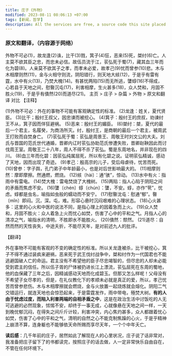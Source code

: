 ```yaml
---
title: 庄子《外物》
modified: 2023-08-11 08:06:13 +07:00
tags: [新闻，哲学]
description: All the services are free, a source code this site placed on github repository and intergration with netlify service, another service that you can use is github page for hosting your own static site.
---
```


### 原文和翻译，（内容源于网络）

外物不可必(1)，故龙逢(2)诛，比干(3)戮，箕子(4)狂，恶来(5)死，桀纣(6)亡。人主莫不欲其臣之忠，而忠未必信。故伍员流于江，苌弘死于蜀(7)，藏其血三年而化为碧(8)。人亲莫不欲其子之孝，而孝未必爱，故孝己(9)忧而曾参(10)悲。木与木相摩则然(11)，金与火相守则流，阴阳错行，则天地大絯(12)，于是乎有雷有霆，水中有火(13)，乃焚大槐(14)。有甚忧两陷(15)而无所逃，螴蜳(16)不得成，心若县于天地之间，慰暋沉屯(17)，利害相摩，生火甚多(18)，众人焚和，月固不胜火(19)，于是乎有僓然(20)而道尽(21)。
主页 > 庄子 > 杂篇 > 外物 >
原文和翻译 对比
【注释】

(1)外物不可必：外在的事物不可能有客观确定性的标准。
(2)龙逢：姓关，夏代贤臣。
(3)比干；殷纣王叔父，因忠谏而被挖心。
(4)箕子：殷纣王的庶叔，劝谏纣王不从，箕子因而佯狂避祸。
(5)恶来：殷纣王的媚臣。
(6)桀纣：桀，夏代的最后一个君主，名履癸，为商汤所灭。纣，殷纣王，是商朝的最后一个君主，被周武王打败而自焚身亡。
(7)苌弘死于蜀：苌弘是周景王、周敬王时刘文公的大夫。刘氏与晋国的范氏世代通婚，晋卿内讧时苌弘协助范氏惨遭失败，晋卿赵鞅因此而讨伐周王室。周敬王二十八年，周人不得不杀了苌弘。蜀是东周地名，并非现在的四川。
(8)血三年而化碧：因苌弘纯属屈死，所以有化碧之说。证明苌弘精诚，感动了天地，因而出现了奇迹。
(9)孝己：殷高宗的儿子，受后母虐待，忧苦而死。
(10)曾参：字子舆，孔门弟子中年龄最小，也是对后世影响最大的。
(11)相摩则然：摩即摩擦。然通燃，燃烧。
(12)絯〔hài〕：通“骇”，惊动。
(13)水中有火：指雨中有雷电。
(14)焚大槐：雷电焚烧了大槐树。
(15)两陷：指人心陷于阴阳之间的矛盾而焦虑不安。
(16)螴〔chén〕蜳〔chún〕：螴，不安。蜳，亦作“茕”，忧虑。蜳都是虫名，喻指如虫般的蠕动而不安宁。
(17)慰暋沈屯：慰通“郁”。暋〔mǐn〕即闷。沉，深。屯，难。形容心悬时沉闷艰难的心理状态。
(18)心火甚多：这里的心火和中医的说法不同，是指心理上的因着急而上火。
(19)众人焚和，月固不胜火：众人着急上火而忧心如焚，伤害了心中的平和之气。月指人心的清凉之气，喻指水的清明，不胜即水不能胜火。
(20)僓然：颓然。
(21)道尽：自然而然的天性丧失，中途夭折，不能尽天年，是对前述九人的批评。

【翻译】

外在事物不可能有客观的不变的确定性的标准。所以关龙逢被杀，比干被挖心，箕子不得不通过装疯来避祸，恶来死于武王伐纣战争中，桀和纣作为一代国君也不能逃避国破人亡的命运。君主没有不希望他的臣子尽忠竭智的，但尽忠的人却未必能受到君主的信任。所以伍子胥的尸体被扔进长江上漂流，苌弘屈死在东周的蜀地，他的血保藏了三年之后，因精诚感动天地而化成碧玉。但那又怎么样呢！父母没有不希望子女尽孝的，但是，在礼仪教化下的孝顺未必就是真正的爱，所以，孝己忧苦而曾参悲伤。木与木相摩擦就会燃烧，金与火放置一起烧炼就会熔化。阴阳二气交错运行，就连天地也会惊恐起来，于是雷霆发作，雨中带电，殛焚大树。**有的人由于忧虑过度，而陷入利害两端的自相矛盾之中**，这是在政治生活中讨饭吃的人无可逃避的必然现象，怵惕不安，却终于一事无成，心就像悬在天地之间一样，一天到晚忧郁沉闷，在得失之间斤斤计较，利害冲突，内心焦灼甚多，众人都跟着忧心如焚，伤害了心中的平和之气，清明的自然之心不能克制焦躁的心火，于是乎精神上崩溃不算，连身躯也不能够依天命所赐而享尽天年，一个个中年夭亡。

**读后感**：几千年前的庄子，居然如此了解现在人的心里状况，庄子说了话非常对，我准备把庄子留下了的书都读完，按照庄子的话去做，人一定非常快乐自由自在，不管在任何环境下。












